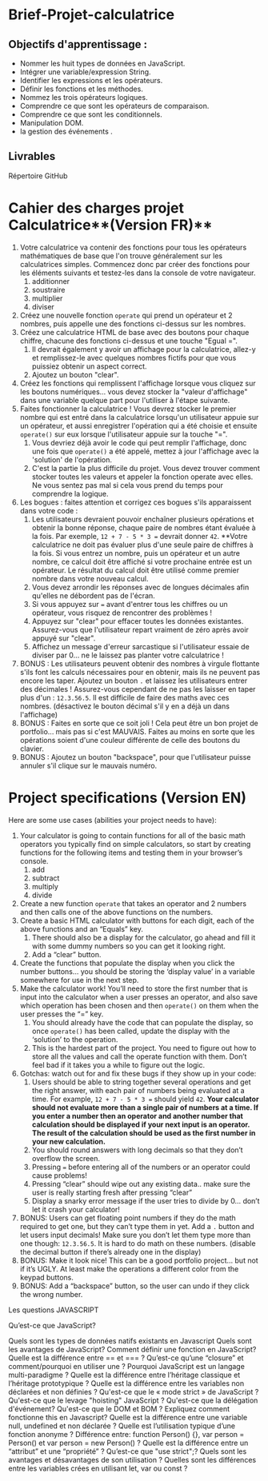 <!-- @format -->

# Brief-Projet-calculatrice

## Objectifs d'apprentissage :

- Nommer les huit types de données en JavaScript.
- Intégrer une variable/expression String.
- Identifier les expressions et les opérateurs.
- Définir les fonctions et les méthodes.
- Nommez les trois opérateurs logiques.
- Comprendre ce que sont les opérateurs de comparaison.
- Comprendre ce que sont les conditionnels.
- Manipulation DOM.
- la gestion des événements .

## **Livrables**

Répertoire GitHub

# Cahier des charges projet Calculatrice**(Version FR)**

1. Votre calculatrice va contenir des fonctions pour tous les opérateurs mathématiques de base que l'on trouve généralement sur les calculatrices simples. Commencez donc par créer des fonctions pour les éléments suivants et testez-les dans la console de votre navigateur.
   1. additionner
   2. soustraire
   3. multiplier
   4. diviser
2. Créez une nouvelle fonction `operate` qui prend un opérateur et 2 nombres, puis appelle une des fonctions ci-dessus sur les nombres.
3. Créez une calculatrice HTML de base avec des boutons pour chaque chiffre, chacune des fonctions ci-dessus et une touche "Egual =".
   1. Il devrait également y avoir un affichage pour la calculatrice, allez-y et remplissez-le avec quelques nombres fictifs pour que vous puissiez obtenir un aspect correct.
   2. Ajoutez un bouton "clear".
4. Créez les fonctions qui remplissent l'affichage lorsque vous cliquez sur les boutons numériques... vous devez stocker la "valeur d'affichage" dans une variable quelque part pour l'utiliser à l'étape suivante.
5. Faites fonctionner la calculatrice ! Vous devrez stocker le premier nombre qui est entré dans la calculatrice lorsqu'un utilisateur appuie sur un opérateur, et aussi enregistrer l'opération qui a été choisie et ensuite `operate()` sur eux lorsque l'utilisateur appuie sur la touche "=".
   1. Vous devriez déjà avoir le code qui peut remplir l'affichage, donc une fois que `operate()` a été appelé, mettez à jour l'affichage avec la 'solution' de l'opération.
   2. C'est la partie la plus difficile du projet. Vous devez trouver comment stocker toutes les valeurs et appeler la fonction operate avec elles. Ne vous sentez pas mal si cela vous prend du temps pour comprendre la logique.
6. Les bogues : faites attention et corrigez ces bogues s'ils apparaissent dans votre code :
   1. Les utilisateurs devraient pouvoir enchaîner plusieurs opérations et obtenir la bonne réponse, chaque paire de nombres étant évaluée à la fois. Par exemple, `12 + 7 - 5 * 3 =` devrait donner `42`. \*\*Votre calculatrice ne doit pas évaluer plus d'une seule paire de chiffres à la fois. Si vous entrez un nombre, puis un opérateur et un autre nombre, ce calcul doit être affiché si votre prochaine entrée est un opérateur. Le résultat du calcul doit être utilisé comme premier nombre dans votre nouveau calcul.
   2. Vous devez arrondir les réponses avec de longues décimales afin qu'elles ne débordent pas de l'écran.
   3. Si vous appuyez sur `=` avant d'entrer tous les chiffres ou un opérateur, vous risquez de rencontrer des problèmes !
   4. Appuyez sur "clear" pour effacer toutes les données existantes. Assurez-vous que l'utilisateur repart vraiment de zéro après avoir appuyé sur "clear".
   5. Affichez un message d'erreur sarcastique si l'utilisateur essaie de diviser par 0... ne le laissez pas planter votre calculatrice !
7. BONUS : Les utilisateurs peuvent obtenir des nombres à virgule flottante s'ils font les calculs nécessaires pour en obtenir, mais ils ne peuvent pas encore les taper. Ajoutez un bouton `.` et laissez les utilisateurs entrer des décimales ! Assurez-vous cependant de ne pas les laisser en taper plus d'un : `12.3.56.5`. Il est difficile de faire des maths avec ces nombres. (désactivez le bouton décimal s'il y en a déjà un dans l'affichage)
8. BONUS : Faites en sorte que ce soit joli ! Cela peut être un bon projet de portfolio... mais pas si c'est MAUVAIS. Faites au moins en sorte que les opérations soient d'une couleur différente de celle des boutons du clavier.
9. BONUS : Ajoutez un bouton "backspace", pour que l'utilisateur puisse annuler s'il clique sur le mauvais numéro.

# **Project specifications (Version EN)**

Here are some use cases (abilities your project needs to have):

1. Your calculator is going to contain functions for all of the basic math operators you typically find on simple calculators, so start by creating functions for the following items and testing them in your browser’s console.
   1. add
   2. subtract
   3. multiply
   4. divide
2. Create a new function `operate` that takes an operator and 2 numbers and then calls one of the above functions on the numbers.
3. Create a basic HTML calculator with buttons for each digit, each of the above functions and an “Equals” key.
   1. There should also be a display for the calculator, go ahead and fill it with some dummy numbers so you can get it looking right.
   2. Add a “clear” button.
4. Create the functions that populate the display when you click the number buttons… you should be storing the ‘display value’ in a variable somewhere for use in the next step.
5. Make the calculator work! You’ll need to store the first number that is input into the calculator when a user presses an operator, and also save which operation has been chosen and then `operate()` on them when the user presses the “=” key.
   1. You should already have the code that can populate the display, so once `operate()` has been called, update the display with the ‘solution’ to the operation.
   2. This is the hardest part of the project. You need to figure out how to store all the values and call the operate function with them. Don’t feel bad if it takes you a while to figure out the logic.
6. Gotchas: watch out for and fix these bugs if they show up in your code:
   1. Users should be able to string together several operations and get the right answer, with each pair of numbers being evaluated at a time. For example, `12 + 7 - 5 * 3 =` should yield `42`. **Your calculator should not evaluate more than a single pair of numbers at a time. If you enter a number then an operator and another number that calculation should be displayed if your next input is an operator. The result of the calculation should be used as the first number in your new calculation.**
   2. You should round answers with long decimals so that they don’t overflow the screen.
   3. Pressing `=` before entering all of the numbers or an operator could cause problems!
   4. Pressing “clear” should wipe out any existing data.. make sure the user is really starting fresh after pressing “clear”
   5. Display a snarky error message if the user tries to divide by 0… don’t let it crash your calculator!
7. BONUS: Users can get floating point numbers if they do the math required to get one, but they can’t type them in yet. Add a `.` button and let users input decimals! Make sure you don’t let them type more than one though: `12.3.56.5`. It is hard to do math on these numbers. (disable the decimal button if there’s already one in the display)
8. BONUS: Make it look nice! This can be a good portfolio project… but not if it’s UGLY. At least make the operations a different color from the keypad buttons.
9. BONUS: Add a “backspace” button, so the user can undo if they click the wrong number.

Les questions JAVASCRIPT


Qu’est-ce que JavaScript?

Quels sont les types de données natifs existants en Javascript
Quels sont les avantages de JavaScript?
Comment définir une fonction en JavaScript?
Quelle est la différence entre == et === ?
Qu’est-ce qu’une “closure” et comment/pourquoi en utiliser une ?
Pourquoi JavaScript est un langage multi-paradigme ?
Quelle est la différence entre l’héritage classique et l’héritage prototypique ?
Quelle est la différence entre les variables non déclarées et non définies ?
Qu'est-ce que le « mode strict » de JavaScript ?
Qu'est-ce que le levage "hoisting" JavaScript ?
Qu'est-ce que la délégation d'événement?
Qu'est-ce que le DOM et BOM ?
Expliquez comment fonctionne this en Javascript?
Quelle est la différence entre une variable null, undefined et non déclarée ?
Quelle est l’utilisation typique d’une fonction anonyme ?
Différence entre: function Person() {}, var person = Person() et var person = new Person() ?
Quelle est la différence entre un “attribut” et une “propriété” ?
Qu’est-ce que "use strict";? Quels sont les avantages et désavantages de son utilisation ?
Quelles sont les différences entre les variables crées en utilisant let, var ou const ?
 